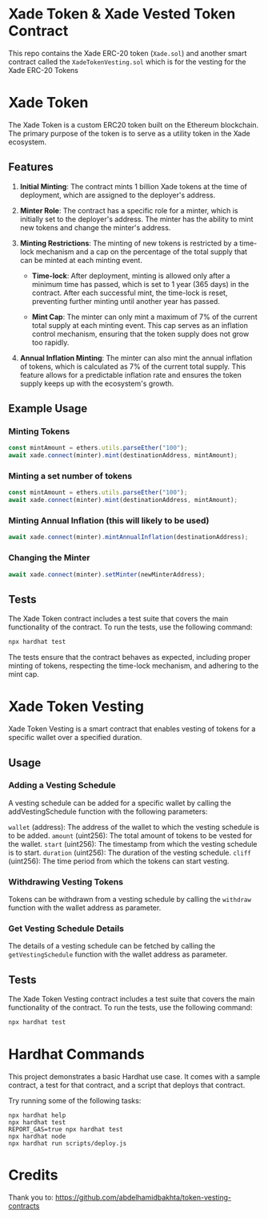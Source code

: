 # Xade Token & Xade Vested Token Contract

This repo contains the Xade ERC-20 token (`Xade.sol`) and another smart contract called the `XadeTokenVesting.sol` which is for the vesting for the Xade ERC-20 Tokens

# Xade Token

The Xade Token is a custom ERC20 token built on the Ethereum blockchain. The primary purpose of the token is to serve as a utility token in the Xade ecosystem.

## Features

1. **Initial Minting**: The contract mints 1 billion Xade tokens at the time of deployment, which are assigned to the deployer's address.

2. **Minter Role**: The contract has a specific role for a minter, which is initially set to the deployer's address. The minter has the ability to mint new tokens and change the minter's address.

3. **Minting Restrictions**: The minting of new tokens is restricted by a time-lock mechanism and a cap on the percentage of the total supply that can be minted at each minting event.

   - **Time-lock**: After deployment, minting is allowed only after a minimum time has passed, which is set to 1 year (365 days) in the contract. After each successful mint, the time-lock is reset, preventing further minting until another year has passed.

   - **Mint Cap**: The minter can only mint a maximum of 7% of the current total supply at each minting event. This cap serves as an inflation control mechanism, ensuring that the token supply does not grow too rapidly.

4. **Annual Inflation Minting**: The minter can also mint the annual inflation of tokens, which is calculated as 7% of the current total supply. This feature allows for a predictable inflation rate and ensures the token supply keeps up with the ecosystem's growth.

## Example Usage

### Minting Tokens

```js
const mintAmount = ethers.utils.parseEther("100");
await xade.connect(minter).mint(destinationAddress, mintAmount);
```

### Minting a set number of tokens

```js
const mintAmount = ethers.utils.parseEther("100");
await xade.connect(minter).mint(destinationAddress, mintAmount);
```

### Minting Annual Inflation (this will likely to be used)

```js
await xade.connect(minter).mintAnnualInflation(destinationAddress);
```

### Changing the Minter

```js
await xade.connect(minter).setMinter(newMinterAddress);
```

## Tests

The Xade Token contract includes a test suite that covers the main functionality of the contract. To run the tests, use the following command:

```bash
npx hardhat test
```

The tests ensure that the contract behaves as expected, including proper minting of tokens, respecting the time-lock mechanism, and adhering to the mint cap.

# Xade Token Vesting

Xade Token Vesting is a smart contract that enables vesting of tokens for a specific wallet over a specified duration.

## Usage

### Adding a Vesting Schedule

A vesting schedule can be added for a specific wallet by calling the addVestingSchedule function with the following parameters:

`wallet` (address): The address of the wallet to which the vesting schedule is to be added.
`amount` (uint256): The total amount of tokens to be vested for the wallet.
`start` (uint256): The timestamp from which the vesting schedule is to start.
`duration` (uint256): The duration of the vesting schedule.
`cliff` (uint256): The time period from which the tokens can start vesting.

### Withdrawing Vesting Tokens

Tokens can be withdrawn from a vesting schedule by calling the `withdraw` function with the wallet address as parameter.

### Get Vesting Schedule Details

The details of a vesting schedule can be fetched by calling the `getVestingSchedule` function with the wallet address as parameter.

## Tests

The Xade Token Vesting contract includes a test suite that covers the main functionality of the contract. To run the tests, use the following command:

```bash
npx hardhat test
```

# Hardhat Commands

This project demonstrates a basic Hardhat use case. It comes with a sample contract, a test for that contract, and a script that deploys that contract.

Try running some of the following tasks:

```shell
npx hardhat help
npx hardhat test
REPORT_GAS=true npx hardhat test
npx hardhat node
npx hardhat run scripts/deploy.js
```

# Credits

Thank you to: https://github.com/abdelhamidbakhta/token-vesting-contracts
